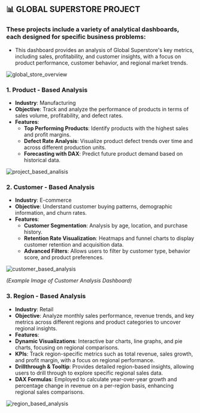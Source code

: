 ## 📊 **GLOBAL SUPERSTORE PROJECT**  
### These projects include a variety of analytical dashboards, each designed for specific business problems:  
* This dashboard provides an analysis of Global Superstore's key metrics, including sales, profitability, and customer insights, with a focus on product performance, customer behavior, and regional market trends.

![global_store_overview](https://github.com/user-attachments/assets/041dead3-7f9f-4e54-9f2f-8eff56271b2b)

### **1. Product - Based Analysis**  
- **Industry**: Manufacturing  
- **Objective**: Track and analyze the performance of products in terms of sales volume, profitability, and defect rates.  
- **Features**:  
  - **Top Performing Products**: Identify products with the highest sales and profit margins.
  - **Defect Rate Analysis**: Visualize product defect trends over time and across different production units.
  - **Forecasting with DAX**: Predict future product demand based on historical data.  

![project_based_analisis](https://github.com/user-attachments/assets/e85bfc47-72ae-473e-ad6e-25b43c4ac2db)

### **2. Customer - Based Analysis**  
- **Industry**: E-commerce  
- **Objective**: Understand customer buying patterns, demographic information, and churn rates.  
- **Features**:  
  - **Customer Segmentation**: Analysis by age, location, and purchase history.
  - **Retention Rate Visualization**: Heatmaps and funnel charts to display customer retention and acquisition data.
  - **Advanced Filters**: Allows users to filter by customer type, behavior score, and product preferences.  

![customer_based_analysis](https://github.com/user-attachments/assets/0c1c54d7-7a9d-420c-abf5-f5dfefee626f)

*(Example Image of Customer Analysis Dashboard)*

### **3. Region - Based Analysis**  
- **Industry**: Retail  
- **Objective**: Analyze monthly sales performance, revenue trends, and key metrics across different regions and product categories to uncover regional insights.  
- **Features**:
- **Dynamic Visualizations**: Interactive bar charts, line graphs, and pie charts, focusing on regional comparisons.
- **KPIs**: Track region-specific metrics such as total revenue, sales growth, and profit margin, with a focus on regional performance.
- **Drillthrough & Tooltip**: Provides detailed region-based insights, allowing users to drill through to explore specific regional sales data.
- **DAX Formulas**: Employed to calculate year-over-year growth and percentage change in revenue on a per-region basis, enhancing regional sales comparisons.

![region_based_analysis](https://github.com/user-attachments/assets/acbf1206-93b1-4655-96b7-9787019d579c)

